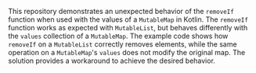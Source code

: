 This repository demonstrates an unexpected behavior of the `removeIf` function when used with the values of a `MutableMap` in Kotlin.  The `removeIf` function works as expected with `MutableList`, but behaves differently with the `values` collection of a `MutableMap`. The example code shows how `removeIf` on a `MutableList` correctly removes elements, while the same operation on a `MutableMap`'s `values` does not modify the original map.  The solution provides a workaround to achieve the desired behavior.